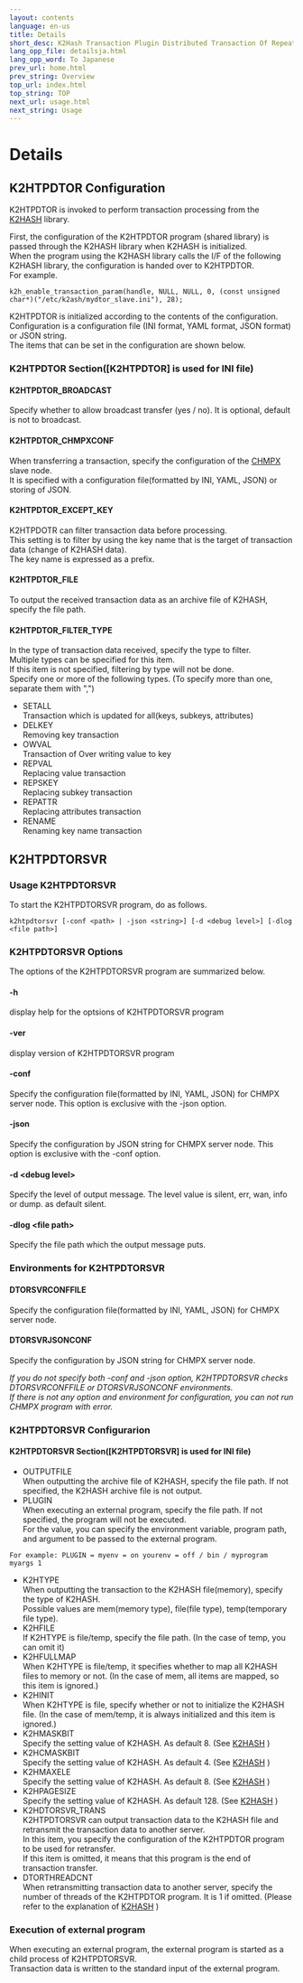 ```yaml
---
layout: contents
language: en-us
title: Details
short_desc: K2Hash Transaction Plugin Distributed Transaction Of Repeater
lang_opp_file: detailsja.html
lang_opp_word: To Japanese
prev_url: home.html
prev_string: Overview
top_url: index.html
top_string: TOP
next_url: usage.html
next_string: Usage
---
```


# Details
## K2HTPDTOR Configuration
K2HTPDTOR is invoked to perform transaction processing from the [K2HASH](https://k2hash.antpick.ax/) library.

First, the configuration of the K2HTPDTOR program (shared library) is passed through the K2HASH library when K2HASH is initialized.  
When the program using the K2HASH library calls the I/F of the following K2HASH library, the configuration is handed over to K2HTPDTOR.  
For example.
```
k2h_enable_transaction_param(handle, NULL, NULL, 0, (const unsigned char*)("/etc/k2ash/mydtor_slave.ini"), 28);
```

K2HTPDTOR is initialized according to the contents of the configuration.  
Configuration is a configuration file (INI format, YAML format, JSON format) or JSON string.  
The items that can be set in the configuration are shown below.

### K2HTPDTOR Section(\[K2HTPDTOR\] is used for INI file)
#### K2HTPDTOR_BROADCAST
Specify whether to allow broadcast transfer (yes / no). It is optional, default is not to broadcast.
#### K2HTPDTOR_CHMPXCONF
When transferring a transaction, specify the configuration of the [CHMPX](https://chmpx.antpick.ax/) slave node.  
It is specified with a configuration file(formatted by INI, YAML, JSON) or storing of JSON.
#### K2HTPDTOR_EXCEPT_KEY
K2HTPDOTR can filter transaction data before processing.  
This setting is to filter by using the key name that is the target of transaction data (change of K2HASH data).  
The key name is expressed as a prefix.
#### K2HTPDTOR_FILE
To output the received transaction data as an archive file of K2HASH, specify the file path.
#### K2HTPDTOR_FILTER_TYPE
In the type of transaction data received, specify the type to filter.  
Multiple types can be specified for this item.  
If this item is not specified, filtering by type will not be done.  
Specify one or more of the following types. (To specify more than one, separate them with ",")
- SETALL  
Transaction which is updated for all(keys, subkeys, attributes)
- DELKEY  
Removing key transaction
- OWVAL  
Transaction of Over writing value to key
- REPVAL  
Replacing value transaction
- REPSKEY  
Replacing subkey transaction
- REPATTR  
Replacing attributes transaction
- RENAME  
Renaming key name transaction

## K2HTPDTORSVR
### Usage K2HTPDTORSVR
To start the K2HTPDTORSVR program, do as follows.
```
k2htpdtorsvr [-conf <path> | -json <string>] [-d <debug level>] [-dlog <file path>]
```

### K2HTPDTORSVR Options
The options of the K2HTPDTORSVR program are summarized below.
#### -h
display help for the optsions of K2HTPDTORSVR program
#### -ver
display version of K2HTPDTORSVR program
#### -conf
Specify the configuration file(formatted by INI, YAML, JSON) for CHMPX server node. This option is exclusive with the -json option.
#### -json
Specify the configuration by JSON string for CHMPX server node. This option is exclusive with the -conf option.
#### -d \<debug level\>
Specify the level of output message. The level value is silent, err, wan, info or dump. as default silent.
#### -dlog \<file path\>
Specify the file path which the output message puts.

### Environments for K2HTPDTORSVR
#### DTORSVRCONFFILE
Specify the configuration file(formatted by INI, YAML, JSON) for CHMPX server node.
#### DTORSVRJSONCONF
Specify the configuration by JSON string for CHMPX server node.

_If you do not specify both -conf and -json option, K2HTPDTORSVR checks DTORSVRCONFFILE or DTORSVRJSONCONF environments._  
_If there is not any option and environment for configuration, you can not run CHMPX program with error._

### K2HTPDTORSVR Configurarion
#### K2HTPDTORSVR Section(\[K2HTPDTORSVR\] is used for INI file)
- OUTPUTFILE  
When outputting the archive file of K2HASH, specify the file path. If not specified, the K2HASH archive file is not output.
- PLUGIN  
When executing an external program, specify the file path. If not specified, the program will not be executed.  
For the value, you can specify the environment variable, program path, and argument to be passed to the external program.  
```
For example: PLUGIN = myenv = on yourenv = off / bin / myprogram myargs 1
```
- K2HTYPE  
When outputting the transaction to the K2HASH file(memory), specify the type of K2HASH.  
Possible values are mem(memory type), file(file type), temp(temporary file type).
- K2HFILE  
If K2HTYPE is file/temp, specify the file path. (In the case of temp, you can omit it)
- K2HFULLMAP  
When K2HTYPE is file/temp, it specifies whether to map all K2HASH files to memory or not. (In the case of mem, all items are mapped, so this item is ignored.)
- K2HINIT  
When K2HTYPE is file, specify whether or not to initialize the K2HASH file. (In the case of mem/temp, it is always initialized and this item is ignored.)
- K2HMASKBIT  
Specify the setting value of K2HASH. As default 8. (See [K2HASH](https://k2hash.antpick.ax/) )
- K2HCMASKBIT  
Specify the setting value of K2HASH. As default 4. (See [K2HASH](https://k2hash.antpick.ax/) )
- K2HMAXELE  
Specify the setting value of K2HASH. As default 8. (See [K2HASH](https://k2hash.antpick.ax/) )
- K2HPAGESIZE  
Specify the setting value of K2HASH. As default 128. (See [K2HASH](https://k2hash.antpick.ax/) )
- K2HDTORSVR_TRANS  
K2HTPDTORSVR can output transaction data to the K2HASH file and retransmit the transaction data to another server.  
In this item, you specify the configuration of the K2HTPDTOR program to be used for retransfer.  
If this item is omitted, it means that this program is the end of transaction transfer.
- DTORTHREADCNT  
When retransmitting transaction data to another server, specify the number of threads of the K2HTPDTOR program. It is 1 if omitted. (Please refer to the explanation of [K2HASH](https://k2hash.antpick.ax/) )

### Execution of external program
When executing an external program, the external program is started as a child process of K2HTPDTORSVR.  
Transaction data is written to the standard input of the external program.
